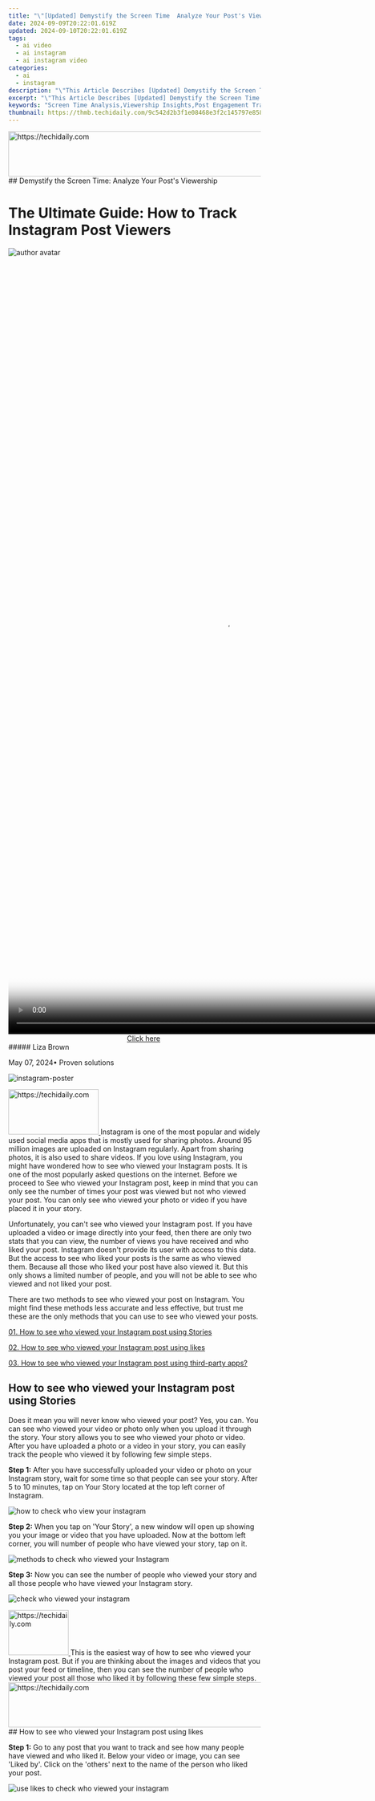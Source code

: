 ```yaml
---
title: "\"[Updated] Demystify the Screen Time  Analyze Your Post's Viewership\""
date: 2024-09-09T20:22:01.619Z
updated: 2024-09-10T20:22:01.619Z
tags:
  - ai video
  - ai instagram
  - ai instagram video
categories:
  - ai
  - instagram
description: "\"This Article Describes [Updated] Demystify the Screen Time: Analyze Your Post's Viewership\""
excerpt: "\"This Article Describes [Updated] Demystify the Screen Time: Analyze Your Post's Viewership\""
keywords: "Screen Time Analysis,Viewership Insights,Post Engagement Tracking,Viewer Statistics,Social Media Metrics,Analytic Tools for PT,Content Reach Evaluation"
thumbnail: https://thmb.techidaily.com/9c542d2b3f1e08468e3f2c145797e8585ab19701697c4cb0d6aea2250418304b.jpg
---
```


<!-- affiliate ads begin -->
<a href="https://appsumo.8odi.net/c/5597632/2118321/7443" target="_top" id="2118321">
  <img src="//a.impactradius-go.com/display-ad/7443-2118321" border="0" alt="https://techidaily.com" width="600" height="90"/>
</a>
<img height="0" width="0" src="https://appsumo.8odi.net/i/5597632/2118321/7443" style="position:absolute;visibility:hidden;" border="0" />
<!-- affiliate ads end -->
## Demystify the Screen Time: Analyze Your Post's Viewership

# The Ultimate Guide: How to Track Instagram Post Viewers

![author avatar](https://lh5.googleusercontent.com/-AIMmjowaFs4/AAAAAAAAAAI/AAAAAAAAABc/Y5UmwDaI7HU/s250-c-k/photo.jpg)

<!-- affiliate ads begin -->
<span id="1424533">
					<video width="864" height="1536" style="cursor:pointer"
           poster="//a.impactradius-go.com/display-clicktoplayimage/1424533.png"
           onclick="if(!this.playClicked){this.play();this.setAttribute('controls',true);this.playClicked=true;}">
	   <source src="//a.impactradius-go.com/display-ad/16446-1424533">
	   <img src="//a.impactradius-go.com/display-clicktoplayimage/1424533.png" style="border: none; height: 100%; width: 100%; object-fit: contain">
	</video>
	<div style="width:540px;text-align:center"><a href="javascript:window.open(decodeURIComponent('https%3A%2F%2Flaganoo.pxf.io%2Fc%2F5597632%2F1424533%2F16446'), '_blank');void(0);">Click here</a></div>
</span>
<img height="0" width="0" src="https://imp.pxf.io/i/5597632/1424533/16446" style="position:absolute;visibility:hidden;" border="0" />
<!-- affiliate ads end -->
##### Liza Brown

 May 07, 2024• Proven solutions

![instagram-poster](https://images.wondershare.com/filmora/article-images/instagram-poster.jpg)

<!-- affiliate ads begin -->
<a href="https://aligracehair.sjv.io/c/5597632/2135367/19272" target="_top" id="2135367">
  <img src="//a.impactradius-go.com/display-ad/19272-2135367" border="0" alt="https://techidaily.com" width="180" height="90"/>
</a>
<img height="0" width="0" src="https://aligracehair.sjv.io/i/5597632/2135367/19272" style="position:absolute;visibility:hidden;" border="0" />
<!-- affiliate ads end -->
Instagram is one of the most popular and widely used social media apps that is mostly used for sharing photos. Around 95 million images are uploaded on Instagram regularly. Apart from sharing photos, it is also used to share videos. If you love using Instagram, you might have wondered how to see who viewed your Instagram posts. It is one of the most popularly asked questions on the internet. Before we proceed to See who viewed your Instagram post, keep in mind that you can only see the number of times your post was viewed but not who viewed your post. You can only see who viewed your photo or video if you have placed it in your story.

Unfortunately, you can't see who viewed your Instagram post. If you have uploaded a video or image directly into your feed, then there are only two stats that you can view, the number of views you have received and who liked your post. Instagram doesn't provide its user with access to this data. But the access to see who liked your posts is the same as who viewed them. Because all those who liked your post have also viewed it. But this only shows a limited number of people, and you will not be able to see who viewed and not liked your post.

There are two methods to see who viewed your post on Instagram. You might find these methods less accurate and less effective, but trust me these are the only methods that you can use to see who viewed your posts.

[01\. How to see who viewed your Instagram post using Stories](#part1)

[02\. How to see who viewed your Instagram post using likes](#part2)

[03\. How to see who viewed your Instagram post using third-party apps?](#part3)

## How to see who viewed your Instagram post using Stories

Does it mean you will never know who viewed your post? Yes, you can. You can see who viewed your video or photo only when you upload it through the story. Your story allows you to see who viewed your photo or video. After you have uploaded a photo or a video in your story, you can easily track the people who viewed it by following few simple steps.

**Step 1:** After you have successfully uploaded your video or photo on your Instagram story, wait for some time so that people can see your story. After 5 to 10 minutes, tap on Your Story located at the top left corner of Instagram.

![how to check who view your instagram](https://images.wondershare.com/filmora/article-images/who-viewed-your-instagram-step1.jpg)

**Step 2:** When you tap on 'Your Story', a new window will open up showing you your image or video that you have uploaded. Now at the bottom left corner, you will number of people who have viewed your story, tap on it.

![methods to check who viewed your Instagram](https://images.wondershare.com/filmora/article-images/who-viewed-your-instagram-step2.jpg)

**Step 3:** Now you can see the number of people who viewed your story and all those people who have viewed your Instagram story.

![check who viewed your instagram](https://images.wondershare.com/filmora/article-images/who-viewed-your-instagram-step3.jpg)

<!-- affiliate ads begin -->
<a href="https://25home.pxf.io/c/5597632/2123466/16836" target="_top" id="2123466">
  <img src="//a.impactradius-go.com/display-ad/16836-2123466" border="0" alt="https://techidaily.com" width="120" height="90"/>
</a>
<img height="0" width="0" src="https://25home.pxf.io/i/5597632/2123466/16836" style="position:absolute;visibility:hidden;" border="0" />
<!-- affiliate ads end -->
This is the easiest way of how to see who viewed your Instagram post. But if you are thinking about the images and videos that you post your feed or timeline, then you can see the number of people who viewed your post all those who liked it by following these few simple steps.

<!-- affiliate ads begin -->
<a href="https://bluettius.sjv.io/c/5597632/2139111/17108" target="_top" id="2139111">
  <img src="//a.impactradius-go.com/display-ad/17108-2139111" border="0" alt="https://techidaily.com" width="728" height="90"/>
</a>
<img height="0" width="0" src="https://bluettius.sjv.io/i/5597632/2139111/17108" style="position:absolute;visibility:hidden;" border="0" />
<!-- affiliate ads end -->
## How to see who viewed your Instagram post using likes

**Step 1:** Go to any post that you want to track and see how many people have viewed and who liked it. Below your video or image, you can see 'Liked by'. Click on the 'others' next to the name of the person who liked your post.

![use likes to check who viewed your instagram](https://images.wondershare.com/filmora/article-images/viewed-your-instagram-using-likes-step1.png)

<!-- affiliate ads begin -->
<span id="1834906">
					<video width="864" height="864" style="cursor:pointer"
           poster="//a.impactradius-go.com/display-clicktoplayimage/1834906.png"
           onclick="if(!this.playClicked){this.play();this.setAttribute('controls',true);this.playClicked=true;}">
	   <source src="//a.impactradius-go.com/display-ad/16836-1834906">
	   <img src="//a.impactradius-go.com/display-clicktoplayimage/1834906.png" style="border: none; height: 100%; width: 100%; object-fit: contain">
	</video>
	<div style="width:540px;text-align:center"><a href="javascript:window.open(decodeURIComponent('https%3A%2F%2F25home.pxf.io%2Fc%2F5597632%2F1834906%2F16836'), '_blank');void(0);">Click here</a></div>
</span>
<img height="0" width="0" src="https://imp.pxf.io/i/5597632/1834906/16836" style="position:absolute;visibility:hidden;" border="0" />
<!-- affiliate ads end -->
**Step 2:** Now at the top of the screen, you will see two numbers. The first number shows how many people have viewed your image or video and the second number shows the number of people who liked it. And the list below these numbers is the list of people who have liked your post.

Since this method doesn't show you who viewed your Instagram post, it gives your few names in people who liked your post. These are the people who also viewed your post. I know this is not complete but Instagram doesn't provide the data of people who viewed your post. So in that case, you can use this data to have an idea about who viewed your post.

![use Instagram Likes to check who viewed your Instagram](https://images.wondershare.com/filmora/article-images/viewed-your-instagram-using-likes-step2.png)

<!-- affiliate ads begin -->
<a href="https://appsumo.8odi.net/c/5597632/2123728/7443" target="_top" id="2123728">
  <img src="//a.impactradius-go.com/display-ad/7443-2123728" border="0" alt="https://techidaily.com" width="728" height="90"/>
</a>
<img height="0" width="0" src="https://appsumo.8odi.net/i/5597632/2123728/7443" style="position:absolute;visibility:hidden;" border="0" />
<!-- affiliate ads end -->
## How to see who viewed your Instagram post using third-party apps? Is it really possible?

After knowing that Instagram doesn't provide the service to see who viewed your post, most users try to find alternative third-party apps that can help them achieve this task. You can easily find hundreds of apps that claim to show you who viewed your post as well as your profile. But don't be fooled by these apps. When Instagram itself is not providing this data to its users and hiding this data, no one can do that for you. All the apps that claim to show you who viewed your profile and illegitimate and not trustworthy. By downloading and installing these apps into your phone, you are risking your privacy and security. Facebook acquired Instagram in 2016 ensures that there is no other way of how to see who viewed your Instagram posts because both Facebook and Instagram are using the same policies and site. Facebook doesn't allow its user to access such data so does Instagram. There is no other way except the above two methods of how to see who viewed your Instagram post.

## Edit Your Instagram Video using [Wondershare Filmora](https://tools.techidaily.com/wondershare/filmora/download/)

A well-made video is a secret to getting more followers on your Instagram. That's why you need a powerful [video editor](https://tools.techidaily.com/wondershare/filmora/download/). We would like to recommend Filmora for you. Here are a few things that Filmora can do for your Instagram video.

* Allows you to add funny stickers/effects/transitions to your videos.
* Green Screen helps you to push the boundaries of your imagination and make your videos interesting.
* Looking for a blockbuster type of effect? New BlueFX and BorisFX are here to help.
* Export to Instagram supported size easily.

[![Download Filmora9 Win Version](https://images.wondershare.com/filmora/guide/download-btn-win.jpg) ](https://tools.techidaily.com/wondershare/filmora/download/) [![Download Filmora9 Mac Version](https://images.wondershare.com/filmora/guide/download-btn-mac.jpg) ](https://tools.techidaily.com/wondershare/filmora/download/)

![author avatar](https://lh5.googleusercontent.com/-AIMmjowaFs4/AAAAAAAAAAI/AAAAAAAAABc/Y5UmwDaI7HU/s250-c-k/photo.jpg)

Liza Brown

Liza Brown is a writer and a lover of all things video.

Follow @Liza Brown

<span class="atpl-alsoreadstyle">Also read:</span>
<div><ul>
<li><a href="https://instagram-videos.techidaily.com/new-2024-approved-instagram-video-performance-mobile-and-desktop-strategies/"><u>[New] 2024 Approved  Instagram Video Performance  Mobile & Desktop Strategies</u></a></li>
<li><a href="https://instagram-videos.techidaily.com/new-how-to-add-music-or-voiceover-to-instagram-reels-in-2024/"><u>[New] How to Add Music or Voiceover to Instagram Reels, In 2024</u></a></li>
<li><a href="https://instagram-videos.techidaily.com/new-in-2024-free-endless-archive-of-instagram-highlights/"><u>[New] In 2024, FREE  Endless Archive of Instagram Highlights</u></a></li>
<li><a href="https://instagram-videos.techidaily.com/new-in-2024-reel-into-reality-how-boomers-keep-ig-audiene-hooked/"><u>[New] In 2024, Reel Into Reality  How Boomers Keep IG Audiene Hooked</u></a></li>
<li><a href="https://instagram-videos.techidaily.com/new-in-2024-the-ultimate-instagram-accelerator-unveiling-the-fastest-path-to-follower-fortune-and-fanfare/"><u>[New] In 2024, The Ultimate Instagram Accelerator  Unveiling the Fastest Path to Follower Fortune & Fanfare</u></a></li>
<li><a href="https://instagram-videos.techidaily.com/new-in-depth-look-at-instagrams-video-time-restrictions/"><u>[New] In-Depth Look at Instagram's Video Time Restrictions</u></a></li>
<li><a href="https://instagram-videos.techidaily.com/new-learn-to-make-a-flawless-square-video-in-imovie-for-instagram-for-2024/"><u>[New] Learn to Make a Flawless Square Video in iMovie for Instagram for 2024</u></a></li>
<li><a href="https://instagram-videos.techidaily.com/new-quintessential-video-tools-for-perfecting-instagram-reels/"><u>[New] Quintessential Video Tools for Perfecting Instagram Reels</u></a></li>
<li><a href="https://some-approaches.techidaily.com/new-smooth-transition-synchronizing-your-iphones-albums-with-icloud-backup/"><u>[New] Smooth Transition  Synchronizing Your iPhone's Albums with iCloud Backup</u></a></li>
<li><a href="https://instagram-videos.techidaily.com/new-streamline-your-footage-insta-length-management-on-macos-for-2024/"><u>[New] Streamline Your Footage  Insta-Length Management on macOS for 2024</u></a></li>
<li><a href="https://instagram-videos.techidaily.com/new-the-social-media-whizs-playbook-analyzing-user-behavior-with-insta-insights-for-2024/"><u>[New] The Social Media Whiz's Playbook  Analyzing User Behavior with Insta Insights for 2024</u></a></li>
<li><a href="https://instagram-videos.techidaily.com/new-unidentified-user-strategies-for-accessing-instagram-stories-on-desktopmobile/"><u>[New] Unidentified User Strategies for Accessing Instagram Stories on Desktop/Mobile</u></a></li>
<li><a href="https://instagram-videos.techidaily.com/new-unlocking-the-power-of-instagrams-visual-storytelling-covers-edition-for-2024/"><u>[New] Unlocking the Power of Instagram's Visual Storytelling  Covers Edition for 2024</u></a></li>
<li><a href="https://instagram-videos.techidaily.com/new-verifying-online-self-portraits-on-insta-for-2024/"><u>[New] Verifying Online Self-Portraits on Insta for 2024</u></a></li>
<li><a href="https://instagram-videos.techidaily.com/updated-2024-approved-elevate-your-presence-mastering-ig-video-borders/"><u>[Updated] 2024 Approved  Elevate Your Presence  Mastering IG Video Borders</u></a></li>
<li><a href="https://instagram-videos.techidaily.com/updated-beginning-your-instagram-live-journey/"><u>[Updated] Beginning Your Instagram Live Journey</u></a></li>
<li><a href="https://instagram-videos.techidaily.com/updated-demystifying-igtv-for-a-comprehensive-social-media-experience/"><u>[Updated] Demystifying IGTV  For a Comprehensive Social Media Experience</u></a></li>
<li><a href="https://screen-activity-recording.techidaily.com/updated-in-2024-digital-doyens-guide-streaming-and-recording-mastery/"><u>[Updated] In 2024, Digital Doyen’s Guide  Streaming and Recording Mastery</u></a></li>
<li><a href="https://instagram-videos.techidaily.com/updated-in-2024-mastering-virality-in-instagram-clips/"><u>[Updated] In 2024, Mastering Virality in Instagram Clips</u></a></li>
<li><a href="https://instagram-videos.techidaily.com/updated-in-2024-step-by-step-diving-into-the-world-of-igtv/"><u>[Updated] In 2024, Step-by-Step  Diving Into the World of IGTV</u></a></li>
<li><a href="https://instagram-videos.techidaily.com/updated-in-2024-strategic-visual-marketing-top-10-ideas-to-amplify-your-instagram-presence/"><u>[Updated] In 2024, Strategic Visual Marketing  Top 10 Ideas to Amplify Your Instagram Presence</u></a></li>
<li><a href="https://instagram-videos.techidaily.com/updated-instavideo-magic-crafting-a-plan-to-capture-your-audiences-attention/"><u>[Updated] InstaVideo Magic  Crafting a Plan to Capture Your Audience's Attention</u></a></li>
<li><a href="https://instagram-videos.techidaily.com/updated-navigating-music-licens-written-by-john-doe-for-2024/"><u>[Updated] Navigating Music Licens Written by John Doe for 2024</u></a></li>
<li><a href="https://instagram-videos.techidaily.com/updated-perfect-harmony-music-in-instagram-storytelling/"><u>[Updated] Perfect Harmony  Music in Instagram Storytelling</u></a></li>
<li><a href="https://instagram-videos.techidaily.com/updated-practical-tips-to-store-your-favorite-instagram-reels-for-2024/"><u>[Updated] Practical Tips to Store Your Favorite Instagram Reels for 2024</u></a></li>
<li><a href="https://instagram-videos.techidaily.com/updated-rediscovering-the-riches-delving-into-literary-masterpieces-of-yore/"><u>[Updated] Rediscovering the Riches  Delving Into Literary Masterpieces of Yore</u></a></li>
<li><a href="https://extra-approaches.techidaily.com/updated-sliding-to-victory-celebrating-the-best-in-snowboard-cross-winter-games-22/"><u>[Updated] Sliding to Victory  Celebrating the Best in Snowboard Cross, Winter Games '22</u></a></li>
<li><a href="https://instagram-videos.techidaily.com/updated-streamline-your-content-upload-instagram-videos-from-desktop-for-2024/"><u>[Updated] Streamline Your Content  Upload Instagram Videos From Desktop for 2024</u></a></li>
<li><a href="https://instagram-videos.techidaily.com/updated-top-secret-instagram-stories-viewer-apps-for-2024/"><u>[Updated] Top Secret Instagram Stories Viewer Apps for 2024</u></a></li>
<li><a href="https://instagram-videos.techidaily.com/updated-uncomplicated-steps-to-record-instagrams-story-feed/"><u>[Updated] Uncomplicated Steps to Record Instagram's Story Feed</u></a></li>
<li><a href="https://instagram-videos.techidaily.com/updated-visual-vibes-building-a-repertoire-of-shareable-fb-and-insta-videos-for-2024/"><u>[Updated] Visual Vibes  Building a Repertoire of Shareable FB & Insta Videos for 2024</u></a></li>
<li><a href="https://remote-screen-capture.techidaily.com/2024-approved-firefox-screen-recorders-and-add-ons/"><u>2024 Approved  Firefox Screen Recorders and Add-Ons</u></a></li>
<li><a href="https://instagram-videos.techidaily.com/2024-approved-insta-experts-reveal-unknown-functions-and-features/"><u>2024 Approved  Insta-Experts Reveal Unknown Functions and Features</u></a></li>
<li><a href="https://instagram-videos.techidaily.com/2024-approved-starting-an-engaging-instagram-live-session/"><u>2024 Approved  Starting an Engaging Instagram Live Session</u></a></li>
<li><a href="https://win-answers.techidaily.com/boost-your-gaming-experience-solve-avatar-frontiers-of-pandora-latency-problems/"><u>Boost Your Gaming Experience – Solve 'Avatar: Frontiers of Pandora' Latency Problems</u></a></li>
<li><a href="https://extra-information.techidaily.com/embracing-high-dynamic-range-transforming-your-video-outputs/"><u>Embracing High Dynamic Range  Transforming Your Video Outputs</u></a></li>
<li><a href="https://instagram-videos.techidaily.com/essential-tips-for-using-instagrams-sound-emojis-for-2024/"><u>Essential Tips for Using Instagram's Sound Emojis for 2024</u></a></li>
<li><a href="https://some-knowledge.techidaily.com/hdr-technology-demystified-with-a-look-at-aurora-for-2024/"><u>HDR Technology Demystified with a Look at Aurora for 2024</u></a></li>
<li><a href="https://facebook-video-content.techidaily.com/how-to-setup-continuous-auto-video-in-fb/"><u>How to Setup Continuous Auto-Video in Fb</u></a></li>
<li><a href="https://instagram-videos.techidaily.com/in-2024-decelerate-creativity-your-path-to-spectacular-ig-reels/"><u>In 2024, Decelerate Creativity  Your Path to Spectacular IG Reels</u></a></li>
<li><a href="https://instagram-videos.techidaily.com/in-2024-essential-tips-for-crop-and-export-videos-for-instagram/"><u>In 2024, Essential Tips for Crop & Export Videos for Instagram</u></a></li>
<li><a href="https://iphone-unlock.techidaily.com/in-2024-how-to-unlock-iphone-13-mini-apples-new-iphone-drfone-by-drfone-ios/"><u>In 2024, How to Unlock iPhone 13 mini, Apples New iPhone | Dr.fone</u></a></li>
<li><a href="https://instagram-videos.techidaily.com/in-2024-mastering-instagrams-per-video-restrictions/"><u>In 2024, Mastering Instagram's Per-Video Restrictions</u></a></li>
<li><a href="https://extra-support.techidaily.com/in-2024-safeguarding-photos-best-software-guide-uncovered/"><u>In 2024, Safeguarding Photos  Best Software Guide Uncovered</u></a></li>
<li><a href="https://facebook-video-footage.techidaily.com/in-2024-your-pathway-to-stellar-intros-on-mobile-devices/"><u>In 2024, Your Pathway to Stellar Intros on Mobile Devices</u></a></li>
<li><a href="https://tech-revival.techidaily.com/interactive-evolution-6-ways-ai-transforms-video-game-scriptwriting/"><u>Interactive Evolution: 6 Ways AI Transforms Video Game Scriptwriting</u></a></li>
<li><a href="https://instagram-videos.techidaily.com/invisible-audiences-viewing-instagram-stories-privately-from-pcandroidios-screens-for-2024/"><u>Invisible Audiences  Viewing Instagram Stories Privately From PC/Android/iOS Screens for 2024</u></a></li>
<li><a href="https://common-error.techidaily.com/resolving-high-cpu-issues-with-optimal-windows-drivers-foundation-configurations/"><u>Resolving High CPU Issues with Optimal Windows Drivers Foundation Configurations</u></a></li>
<li><a href="https://instagram-videos.techidaily.com/seamlessly-download-igtv-for-iphoneandroid-users-for-2024/"><u>Seamlessly Download IGTV for iPhone/Android Users for 2024</u></a></li>
<li><a href="https://instagram-videos.techidaily.com/the-art-of-story-lensing-smart-zooms-on-instagram-for-2024/"><u>The Art of Story Lensing  Smart Zooms on Instagram for 2024</u></a></li>
</ul></div>

<ins class="adsbygoogle"
      style="display:block"
      data-ad-client="ca-pub-7571918770474297"
      data-ad-slot="8358498916"
      data-ad-format="auto"
      data-full-width-responsive="true"></ins>